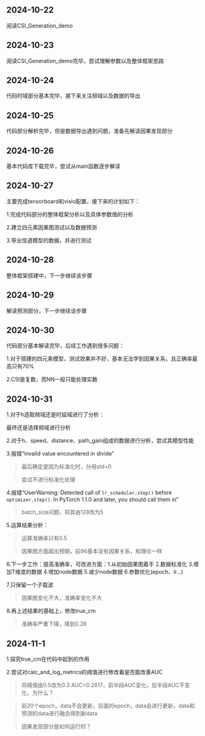 ## 2024-10-22

阅读CSI_Generation_demo

## 2024-10-23

阅读CSI_Generation_demo完毕，尝试理解参数以及整体框架思路

## 2024-10-24

代码时域部分基本完毕，接下来关注频域以及数据的导出

## 2024-10-25

代码部分解析完毕，但是数据导出遇到问题，准备先解读因果发现部分

## 2024-10-26

基本代码库下载完毕，尝试从main函数逐步解读

## 2024-10-27

主要完成tensorboard和visio配置，接下来的计划如下：

1.完成代码部分的整体框架分析以及具体参数值的分析

2.建立四元素因果图测试以及数据预测

3.导出信道模型的数据，并进行测试

## 2024-10-28

整体框架搭建中，下一步继续该步骤

## 2024-10-29

解读预测部分，下一步继续该步骤

## 2024-10-30

代码部分基本解读完毕，后续工作遇到很多问题：

1.对于搭建的四元素模型，测试效果并不好，基本无法学到因果关系，且正确率最高只有70%

2.CSI是复数，而NN一般只能处理实数

## 2024-10-31

1.对于h选取频域还是时延域进行了分析：

最终还是选择频域进行分析

2.对于h、speed、distance、path_gain组成的数据进行分析，尝试其模型性能

3.报错“invalid value encountered in divide”

> 最后确定是因为标准化时，分母std=0

> 尝试不进行标准化处理

4.报错“UserWarning: Detected call of `lr_scheduler.step()` before `optimizer.step()`. In PyTorch 1.1.0 and later, you should call them in” 

> batch_size问题，将其由128改为5

5.运算结果分析：

> 运算准确率只有0.5

> 因果图方面超出预期，前96基本没有因果关系，和理论一样

6.下一步工作：提高准确率，可改进方面：1.从初始因果图着手 2.数据标准化 3.增加T维度的数据 4.增加node数据 5.减少node数据 6.参数优化(epoch、lr...)

7.只保留一个子载波

> 因果图变化不大，准确率变化不大

8.再上述结果的基础上，修改true_cm

> 准确率严重下降，降到0.28

## 2024-11-1

1.探究true_cm在代码中起到的作用

2.尝试对calc_and_log_metrics的阈值进行修改看是否能改善AUC

> 将阈值由0.5改为0.3 AUC=0.2817，前半段AUC变化，后半段AUC不变化，为什么？

> 前20个epoch，data不会更新，后面的epoch，data会进行更新，data和预测的data进行融合得到新data

> 因果发现部分是如何运行的？


